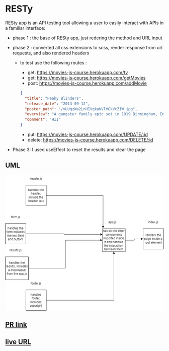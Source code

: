 # RESTy

RESty app is an API testing tool allowing a user to easily interact with APIs in a familiar interface:

- phase 1 : the base of RESty app, just redering the method and URL input
- phase 2 : converted all css extensions to scss, render response from url requests, and also rendered headers
  - to test use the following routes :
    - get: <https://movies-js-course.herokuapp.com/tv>
    - get: <https://movies-js-course.herokuapp.com/getMovies>
    - post: <https://movies-js-course.herokuapp.com/addMovie>

    ```json
    {
      "title": "Peaky Blinders",
      "release_date": "2013-09-12",
      "poster_path": "/vUUqzWa2LnHIVqkaKVlVGkVcZIW.jpg",
      "overview": "A gangster family epic set in 1919 Birmingham, England and centered on a gang who sew razor blades in the peaks of their caps, and their fierce boss Tommy Shelby, who means to move up in the world.",
      "comment": "HII"
    }
    ```

    - put: <https://movies-js-course.herokuapp.com/UPDATE/:id>
    - delete: <https://movies-js-course.herokuapp.com/DELETE/:id>

- Phase 3: I used useEffect to reset the results and clear the page

## UML

![uml diagram](./assets/UML%20-%20diagram%201.png)

## [PR link](https://github.com/Mhsalameh/resty/pull/4)

## [live URL](https://iridescent-swan-3a2e65.netlify.app)
